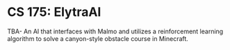 # CS 175: ElytraAI
TBA- An AI that interfaces with Malmo and utilizes a reinforcement learning algorithm to solve a canyon-style obstacle course in Minecraft.
